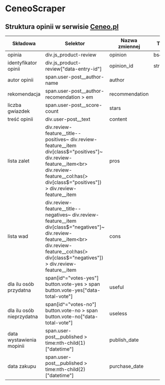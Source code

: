 # CeneoScraper

## Struktura opinii w serwisie [Ceneo.pl](https://www.ceneo.pl/)

|Składowa|Selektor|Nazwa zmiennej|Typ zmiennej|
|--------|--------|--------------|------------|
|opinia|div.js_product-review|opinion|bs4.element.Tag|
|identyfikator opinii|div.js_product-review\["data-entry-id"\]|opinion_id|str|
|autor opinii|span.user-post__author-name|author||
|rekomendacja|span.user-post__author-recomendation > em|recommendation||
|liczba gwiazdek|span.user-post__score-count|stars||
|treść opinii|div.user-post__text|content||
|lista zalet|div.review-feature__title--positives~ div.review-feature__item <br> div[class$="positives"]~ div.review-feature__item<br> div.review-feature__col:has(>  div[class$="positives"]) > div.review-feature__item|pros||
|lista wad|div.review-feature__title--negatives~ div.review-feature__item <br> div[class$="negatives"]~ div.review-feature__item<br> div.review-feature__col:has(>  div[class$="negatives"]) > div.review-feature__item|cons||
|dla ilu osób przydatna|span[id^="votes-yes"]<br>button.vote-yes > span<br>button.vote-yes["data-total-vote"]|useful||
|dla ilu osób nieprzydatna|span[id^="votes-no"]<br>button.vote-no > span<br>button.vote-no["data-total-vote"]|useless||
|data wystawienia mopinii|span.user-post__published > time:nth-child(1)["datetime"]|publish_date||
|data zakupu|span.user-post__published > time:nth-child(2)["datetime"]|purchase_date||